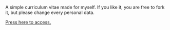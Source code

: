 A simple curriculum vitae made for myself.
If you like it, you are free to fork it, but please change every personal data.

<a href="cvia.html">Press here to access.</a>

